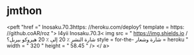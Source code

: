 # jmthon

<peft "href =" Inosaku.70.3https: //heroku.com/deploy؟ template = https: //github.coAR/roz "> I4yii Inosaku.70.3< img  src = " https://img.shields.io / شارة النشر ٪ 20 إلى ٪ 20 هيروكو بيربل؟ style = for-the- شارة وشعار = heroku " width = " 320 " height = " 58.45 " /> </ a> </p>

